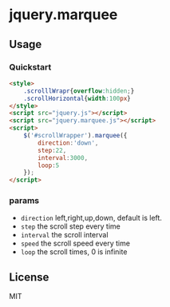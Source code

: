 # jquery.marquee

## Usage

### Quickstart

```html
<style>
    .scrolllWrapr{overflow:hidden;}
    .scrollHorizontal{width:100px}
</style>
<script src="jquery.js"></script>
<script src="jquery.marquee.js"></script>
<script>
    $('#scrollWrapper').marquee({
        direction:'down',
        step:22,
        interval:3000,
        loop:5
    });
</script>
```

### params

- `direction` left,right,up,down, default is left.
- `step`      the scroll step every time
- `interval`  the scroll interval
- `speed`     the scroll speed every time
- `loop`      the scroll times, 0 is infinite

## License

MIT